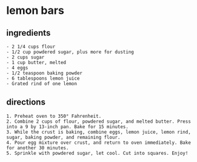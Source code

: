 # lemon bars


## ingredients
    - 2 1/4 cups flour
    - 1/2 cup powdered sugar, plus more for dusting
    - 2 cups sugar
    - 1 cup butter, melted
    - 4 eggs
    - 1/2 teaspoon baking powder
    - 6 tablespoons lemon juice
    - Grated rind of one lemon

## directions
    1. Preheat oven to 350° Fahrenheit. 
    2. Combine 2 cups of flour, powdered sugar, and melted butter. Press into a 9 by 13-inch pan. Bake for 15 minutes. 
    3. While the crust is baking, combine eggs, lemon juice, lemon rind, sugar, baking powder, and remaining flour. 
    4. Pour egg mixture over crust, and return to oven immediately. Bake for another 30 minutes. 
    5. Sprinkle with powdered sugar, let cool. Cut into squares. Enjoy! 
